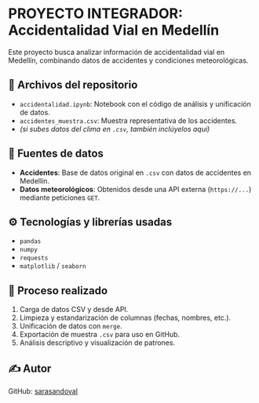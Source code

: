 # PROYECTO INTEGRADOR: Accidentalidad Vial en Medellín

Este proyecto busca analizar información de accidentalidad vial en Medellín, combinando datos de accidentes y condiciones meteorológicas.

## 📁 Archivos del repositorio

- `accidentalidad.ipynb`: Notebook con el código de análisis y unificación de datos.
- `accidentes_muestra.csv`: Muestra representativa de los accidentes.
- *(si subes datos del clima en `.csv`, también inclúyelos aquí)*

## 🔗 Fuentes de datos

- **Accidentes**: Base de datos original en `.csv` con datos de accidentes en Medellín.
- **Datos meteorológicos**: Obtenidos desde una API externa (`https://...`) mediante peticiones `GET`.

## ⚙️ Tecnologías y librerías usadas

- `pandas`
- `numpy`
- `requests`
- `matplotlib` / `seaborn`

## 🔄 Proceso realizado

1. Carga de datos CSV y desde API.
2. Limpieza y estandarización de columnas (fechas, nombres, etc.).
3. Unificación de datos con `merge`.
4. Exportación de muestra `.csv` para uso en GitHub.
5. Análisis descriptivo y visualización de patrones.

## ✍️ Autor

GitHub: [sarasandoval](https://github.com/sarasandoval)
